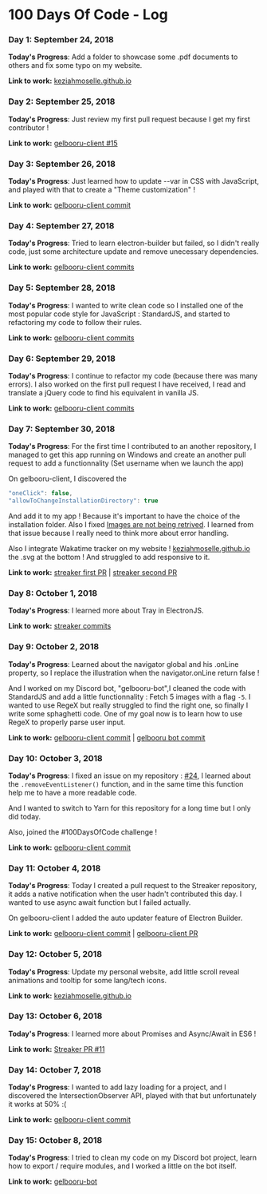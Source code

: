 # 100 Days Of Code - Log

### Day 1: September 24, 2018

**Today's Progress**: Add a folder to showcase some .pdf documents to others and fix some typo on my website.

**Link to work:** [keziahmoselle.github.io](https://github.com/KeziahMoselle/keziahmoselle.github.io)

### Day 2: September 25, 2018

**Today's Progress**: Just review my first pull request because I get my first contributor !

**Link to work:** [gelbooru-client #15](https://github.com/KeziahMoselle/gelbooru-client/pull/15)

### Day 3: September 26, 2018

**Today's Progress**: Just learned how to update --var in CSS with JavaScript, and played with that to create a "Theme customization" !

**Link to work:** [gelbooru-client commit](https://github.com/KeziahMoselle/gelbooru-client/commit/b72efcb2ce6ed14f675139844227b01a146932a4)

### Day 4: September 27, 2018

**Today's Progress**: Tried to learn electron-builder but failed, so I didn't really code, just some architecture update and remove unecessary dependencies.

**Link to work:** [gelbooru-client commits](https://github.com/KeziahMoselle/gelbooru-client/commits?author=KeziahMoselle&since=2018-09-26T22:00:00Z&until=2018-09-27T22:00:00Z)

### Day 5: September 28, 2018

**Today's Progress**: I wanted to write clean code so I installed one of the most popular code style for JavaScript : StandardJS, and started to refactoring my code to follow their rules.

**Link to work:** [gelbooru-client commits](https://github.com/KeziahMoselle/gelbooru-client/commits?author=KeziahMoselle&since=2018-09-27T22:00:00Z&until=2018-09-28T22:00:00Z)

### Day 6: September 29, 2018

**Today's Progress**: I continue to refactor my code (because there was many errors). I also worked on the first pull request I have received, I read and translate a jQuery code to find his equivalent in vanilla JS.

**Link to work:** [gelbooru-client commits](https://github.com/KeziahMoselle/gelbooru-client/commits?author=KeziahMoselle&since=2018-09-28T22:00:00Z&until=2018-09-29T22:00:00Z)

### Day 7: September 30, 2018

**Today's Progress**: For the first time I contributed to an another repository, I managed to get this app running on Windows and create an another pull request to add a functionnality (Set username when we launch the app)

On gelbooru-client, I discovered the
```js
"oneClick": false,
"allowToChangeInstallationDirectory": true
```
And add it to my app ! Because it's important to have the choice of the installation folder.
Also I fixed [Images are not being retrived](https://github.com/KeziahMoselle/gelbooru-client/issues/22). I learned from that issue because I really need to think more about error handling.

Also I integrate Wakatime tracker on my website ! [keziahmoselle.github.io](https://keziahmoselle.github.io/) the .svg at the bottom ! And struggled to add responsive to it.

**Link to work:** [streaker first PR](https://github.com/jamieweavis/streaker/pull/9) | [streaker second PR](https://github.com/jamieweavis/streaker/pull/10)

### Day 8: October 1, 2018

**Today's Progress**: I learned more about Tray in ElectronJS.

**Link to work:** [streaker commits](https://github.com/jamieweavis/streaker/commits?author=KeziahMoselle&since=2018-09-30T22:00:00Z&until=2018-10-01T22:00:00Z)

### Day 9: October 2, 2018

**Today's Progress**: Learned about the navigator global and his .onLine property, so I replace the illustration when the navigator.onLine return false !

And I worked on my Discord bot, "gelbooru-bot",I cleaned the code with StandardJS and add a little functionnality : Fetch 5 images with a flag `-5`. I wanted to use RegeX but really struggled to find the right one, so finally I write some sphaghetti code. One of my goal now is to learn how to use RegeX to properly parse user input.

**Link to work:** [gelbooru-client commit](https://github.com/KeziahMoselle/gelbooru-client/commit/ac579e4fe64c3b7ce6fdf500549186dd432c7580) | [gelbooru bot commit](https://github.com/KeziahMoselle/gelbooru-bot/commit/e5307a151b2752c889710a04ce548c811cefe424)

### Day 10: October 3, 2018

**Today's Progress**: I fixed an issue on my repository : [#24](https://github.com/KeziahMoselle/gelbooru-client/issues/24), I learned about the `.removeEventListener()` function, and in the same time this function help me to have a more readable code.

And I wanted to switch to Yarn for this repository for a long time but I only did today.

Also, joined the #100DaysOfCode challenge !

**Link to work:** [gelbooru-client commit](https://github.com/KeziahMoselle/gelbooru-client/commit/080ae213be58a7c7a1a8ff16e535485b099789dd)

### Day 11: October 4, 2018

**Today's Progress**: Today I created a pull request to the Streaker repository, it adds a native notification when the user hadn't contributed this day. I wanted to use async await function but I failed actually.

On gelbooru-client I added the auto updater feature of Electron Builder.

**Link to work:** [gelbooru-client commit](https://github.com/jamieweavis/streaker/pull/11/) | [gelbooru-client PR](https://github.com/KeziahMoselle/gelbooru-client/pull/25)

### Day 12: October 5, 2018

**Today's Progress**: Update my personal website, add little scroll reveal animations and tooltip for some lang/tech icons.

**Link to work:** [keziahmoselle.github.io](https://keziahmoselle.github.io/)

### Day 13: October 6, 2018

**Today's Progress**: I learned more about Promises and Async/Await in ES6 !

**Link to work:** [Streaker PR #11](https://github.com/jamieweavis/streaker/pull/11)

### Day 14: October 7, 2018

**Today's Progress**: I wanted to add lazy loading for a project, and I discovered the IntersectionObserver API, played with that but unfortunately it works at 50% :(

**Link to work:** [gelbooru-client commit](https://github.com/KeziahMoselle/gelbooru-client/commit/c728195908ecc1307d6ec765cdd8a2f4ca4e397e)

### Day 15: October 8, 2018

**Today's Progress**: I tried to clean my code on my Discord bot project, learn how to export / require modules, and I worked a little on the bot itself.

**Link to work:** [gelbooru-bot](https://github.com/KeziahMoselle/gelbooru-bot)